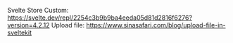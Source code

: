 Svelte Store Custom: https://svelte.dev/repl/2254c3b9b9ba4eeda05d81d2816f6276?version=4.2.12
Upload file: https://www.sinasafari.com/blog/upload-file-in-sveltekit
